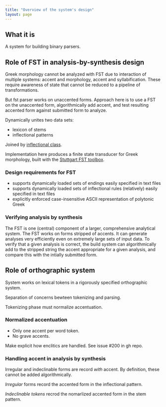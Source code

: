 ```yaml
---
title: "Overview of the system's design"
layout: page
---
```


## What it is

A system for building binary parsers.


## Role of FST in analysis-by-synthesis design

Greek morphology cannot be analyzed with FST due to interaction of multiple systems: accent and morphology, accent and syllabification.  These require awareness of state that cannot be reduced to a pipeline of transformations.

But fst parser works on unaccented forms.  Approach here is to use a FST on the unaccented form, algorithmically add accent, and test resulting accented form against submitted form to analyze.

Dynamically unites two data sets:

- lexicon of stems
- inflectional patterns

Joined by [inflectional class](../inflection).

Implementation here produces a finite state transducer for Greek morphology, built with the [Stuttgart FST toolbox](http://www.cis.uni-muenchen.de/~schmid/tools/SFST/).


### Design requirements for FST


- supports dynamically loaded sets of endings easily specified in text files
- supports dynamically loaded sets of inflectional rules (relatively) easily specified in text files
- explicitly enforced case-insensitive ASCII representation of polytonic Greek

### Verifying analysis by synthesis

The FST is one (central) component of a larger, comprehensive analytical system.  The FST works on forms stripped of accents.  It can generate analyses very efficiently even on extremely large sets of input data.  To verify that a given analysis is correct, the build system can algorithmically add to the stripped string the accent appropriate for a given analysis, and compare this with the intially submitted form.




## Role of orthographic system

System works on lexical tokens in a rigorously specified orthographic system.

Separation of concerns bewteen tokenizing and parsing.

Tokenizing phase must normalize accentuation.

### Normalized accentuation

- Only one accent per word token.
- No grave accents.


Make explicit how enclitics are handled.  See issue #200 in gh repo.



### Handling accent in analysis by synthesis

Irregular and indeclinable forms are record *with* accent.  By definition, these cannot be added algorithmically.

*Irregular* forms record the accented form in the inflectional pattern.

*Indeclinable tokens* recrod the nomarlized accented form in the stem pattern.
